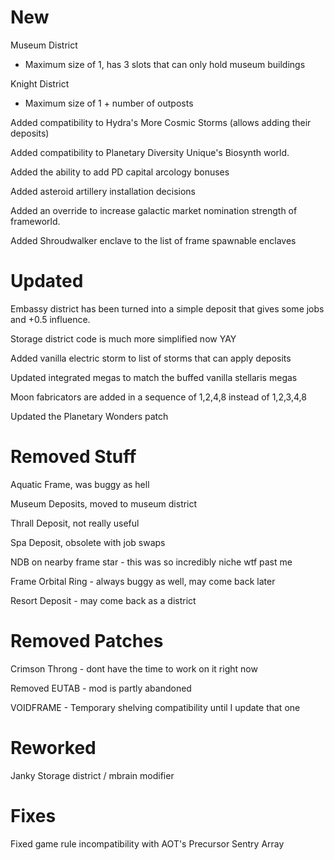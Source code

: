 
# New
Museum District
- Maximum size of 1, has 3 slots that can only hold museum buildings

Knight District
- Maximum size of 1 + number of outposts

Added compatibility to Hydra's More Cosmic Storms (allows adding their deposits)

Added compatibility to Planetary Diversity Unique's Biosynth world.

Added the ability to add PD capital arcology bonuses

Added asteroid artillery installation decisions

Added an override to increase galactic market nomination strength of frameworld.

Added Shroudwalker enclave to the list of frame spawnable enclaves

# Updated
Embassy district has been turned into a simple deposit that gives some jobs and +0.5 influence.

Storage district code is much more simplified now YAY

Added vanilla electric storm to list of storms that can apply deposits

Updated integrated megas to match the buffed vanilla stellaris megas

Moon fabricators are added in a sequence of 1,2,4,8 instead of 1,2,3,4,8

Updated the Planetary Wonders patch

# Removed Stuff
Aquatic Frame, was buggy as hell

Museum Deposits, moved to museum district

Thrall Deposit, not really useful

Spa Deposit, obsolete with job swaps

NDB on nearby frame star - this was so incredibly niche wtf past me

Frame Orbital Ring - always buggy as well, may come back later

Resort Deposit - may come back as a district

# Removed Patches
Crimson Throng - dont have the time to work on it right now

Removed EUTAB - mod is partly abandoned

VOIDFRAME - Temporary shelving compatibility until I update that one

# Reworked
Janky Storage district / mbrain modifier 

# Fixes
Fixed game rule incompatibility with AOT's Precursor Sentry Array